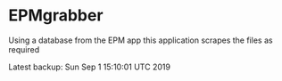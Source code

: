 # EPMgrabber
Using a database from the EPM app this application scrapes the files as required


Latest backup: Sun Sep 1 15:10:01 UTC 2019
